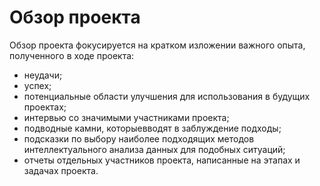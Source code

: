 Обзор проекта
===============

Обзор проекта фокусируется на кратком изложении важного опыта, полученного в ходе проекта:

- неудачи;
- успех;
- потенциальные области улучшения для использования в будущих проектах;
- интервью со значимыми участниками проекта;
- подводные камни, которыевводят в заблуждение подходы;
- подсказки по выбору наиболее подходящих методов интеллектуального анализа данных для подобных ситуаций;
- отчеты отдельных участников проекта, написанные на этапах и задачах проекта.